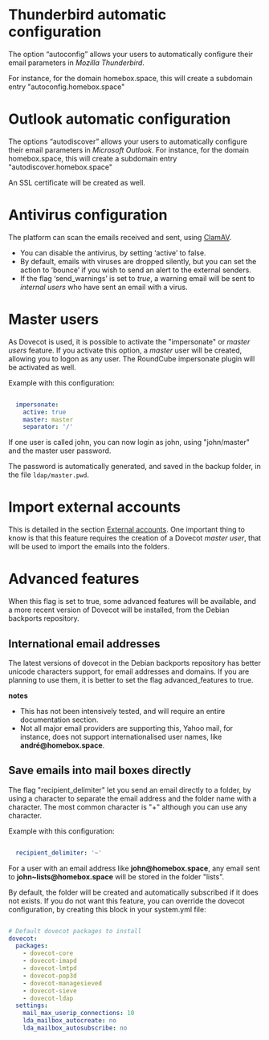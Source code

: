 # Thunderbird automatic configuration

The option “autoconfig” allows your users to
automatically configure their email parameters in _Mozilla
Thunderbird_.

For instance, for the domain homebox.space, this will create
a subdomain entry "autoconfig.homebox.space"

# Outlook automatic configuration

The options “autodiscover” allows your users to
automatically configure their email parameters in
_Microsoft Outlook_. For instance, for the domain homebox.space,
this will create a subdomain entry "autodiscover.homebox.space"

An SSL certificate will be created as well.

# Antivirus configuration

The platform can scan the emails received and sent, using [ClamAV](https://clamav.net/).

- You can disable the antivirus, by setting ‘active’ to false.
- By default, emails with viruses are dropped silently, but you can set the action to ‘bounce’
  if you wish to send an alert to the external senders.
- If the flag ‘send_warnings’ is set to _true_, a warning email will be sent to _internal users_
  who have sent an email with a virus.

# Master users

As Dovecot is used, it is possible to activate the "impersonate" or _master users_ feature.
If you activate this option, a _master_ user will be created, allowing you to logon as any user.
The RoundCube impersonate plugin will be activated as well.

Example with this configuration:

```yaml

  impersonate:
    active: true
    master: master
    separator: '/' 

```

If one user is called john, you can now login as john, using "john/master" and the master user password.

The password is automatically generated, and saved in the backup folder, in the file `ldap/master.pwd`.

# Import external accounts

This is detailed in the section [External accounts](external-accounts.md). One important thing to know
is that this feature requires the creation of a Dovecot _master user_, that will be used to import the emails
into the folders.

# Advanced features

When this flag is set to true, some advanced features will be available, and a more recent version of
Dovecot will be installed, from the Debian backports repository.

## International email addresses

The latest versions of dovecot in the Debian backports repository has better unicode characters support,
for email addresses and domains. If you are planning to use them, it is better to set the flag
advanced_features to true.

__notes__

- This has not been intensively tested, and will require an entire documentation section.
- Not all major email providers are supporting this, Yahoo mail, for instance, does not support
  internationalised user names, like __andré@homebox.space__.

## Save emails into mail boxes directly

The flag "recipient_delimiter" let you send an email directly to a folder, by using a character to
separate the email address and the folder name with a character. The most common character is "+"
although you can use any character.

Example with this configuration:

```yaml

  recipient_delimiter: '~'

```
For a user with an email address like __john@homebox.space__, any email sent to
	__john~lists@homebox.space__ will be stored in the folder "lists".

By default, the folder will be created and automatically subscribed if it does not exists.
If you do not want this feature, you can override the dovecot configuration, by creating this
block in your system.yml file:

```yaml

# Default dovecot packages to install
dovecot:
  packages:
    - dovecot-core
    - dovecot-imapd
    - dovecot-lmtpd
    - dovecot-pop3d
    - dovecot-managesieved
    - dovecot-sieve
    - dovecot-ldap
  settings:
    mail_max_userip_connections: 10
    lda_mailbox_autocreate: no
    lda_mailbox_autosubscribe: no

```

